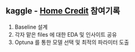 ## kaggle - [Home Credit](https://www.kaggle.com/competitions/home-credit-credit-risk-model-stability) 참여기록

1. Baseline 설계
2. 각자 맡은 files 에 대한 EDA 및 인사이트 공유
3. Optuna 를 통한 모델 선택 및 최적의 파라미터 도출
